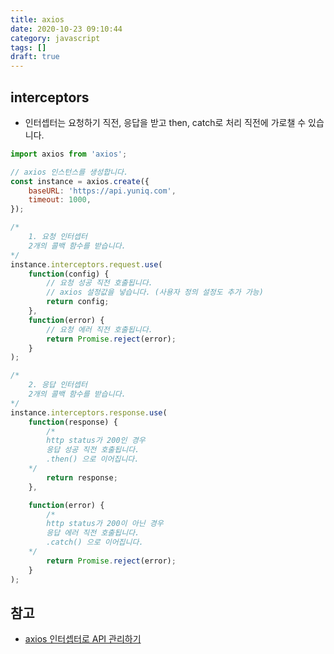 ```yaml
---
title: axios
date: 2020-10-23 09:10:44
category: javascript
tags: []
draft: true
---
```


## interceptors

- 인터셉터는 요청하기 직전, 응답을 받고 then, catch로 처리 직전에 가로챌 수 있습니다.

```javascript
import axios from 'axios';

// axios 인스턴스를 생성합니다.
const instance = axios.create({
	baseURL: 'https://api.yuniq.com',
	timeout: 1000,
});

/*
    1. 요청 인터셉터
    2개의 콜백 함수를 받습니다.
*/
instance.interceptors.request.use(
	function(config) {
		// 요청 성공 직전 호출됩니다.
		// axios 설정값을 넣습니다. (사용자 정의 설정도 추가 가능)
		return config;
	},
	function(error) {
		// 요청 에러 직전 호출됩니다.
		return Promise.reject(error);
	}
);

/*
    2. 응답 인터셉터
    2개의 콜백 함수를 받습니다.
*/
instance.interceptors.response.use(
	function(response) {
		/*
        http status가 200인 경우
        응답 성공 직전 호출됩니다. 
        .then() 으로 이어집니다.
    */
		return response;
	},

	function(error) {
		/*
        http status가 200이 아닌 경우
        응답 에러 직전 호출됩니다.
        .catch() 으로 이어집니다.    
    */
		return Promise.reject(error);
	}
);
```

## 참고

- [axios 인터셉터로 API 관리하기](https://velog.io/@skyepodium/axios-%EC%9D%B8%ED%84%B0%EC%85%89%ED%84%B0%EB%A1%9C-API-%EA%B4%80%EB%A6%AC%ED%95%98%EA%B8%B0)
